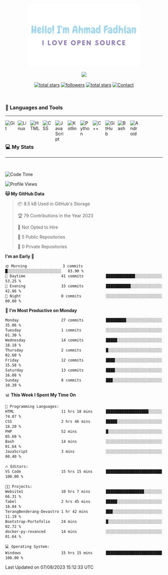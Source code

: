 <p align="center"><a href="https://github.com/dlanx19"><img height=200px alt="Hello, I'm Ahmad Fadhlan. I Love Open Source" src="img/banner.png" /></a></p>

<p align="center">
  <!-- Typing SVG by DenverCoder1 - https://github.com/DenverCoder1/readme-typing-svg -->
  <a href="https://github.com/DenverCoder1/readme-typing-svg">
    <img src="https://readme-typing-svg.demolab.com/?lines=Back-end%20web%20and%20app%20developer;Newbie%20Programmers;Always%20learning%20new%20things&font=Fira%20Code&center=true&width=440&height=45&color=ABC4AA&Center=true&pause=1000&size=22" /></a>
</p>

<p align="center">
  <a href="https://github.com/Choexo-Dev?tab=repositories&sort=stargazers">
    <img alt="total stars" title="Total stars on GitHub" src="https://custom-icon-badges.demolab.com/github/stars/Choexo-Dev?color=55960c&style=for-the-badge&labelColor=488207&logo=star"/></a>
  <a href="https://github.com/Choexo-Dev?tab=followers">
    <img alt="followers" title="Follow me on Github" src="https://custom-icon-badges.demolab.com/github/followers/Choexo-Dev?color=236ad3&labelColor=1155ba&style=for-the-badge&logo=person-add&label=Follow&logoColor=white"/></a>
  <a href="https://www.reddit.com/user/Choexo_Dev">
    <img alt="total stars" title="Total stars on GitHub" src="https://img.shields.io/badge/Reddit-FF4500?style=for-the-badge&logo=reddit&logoColor=white"/></a>
  <a href="https://t.me/choexo_dev">
    <img alt="Contact" title="Contact me on Telegram" src="https://img.shields.io/badge/Telegram-2CA5E0?style=for-the-badge&logo=telegram&logoColor=white"/></a>
</p>
<br>

### 🧰 Languages and Tools

---

<img align="left" alt="Git" width="30px" style="padding-right:10px;" src="https://cdn.jsdelivr.net/gh/devicons/devicon/icons/git/git-original.svg" />
<img align="left" alt="Linux" width="30px" style="padding-right:10px;" src="https://cdn.jsdelivr.net/gh/devicons/devicon/icons/linux/linux-original.svg" />
<img align="left" alt="HTML" width="30px" style="padding-right:10px;" src="https://cdn.jsdelivr.net/gh/devicons/devicon/icons/html5/html5-plain.svg" />
<img align="left" alt="CSS" width="30px" style="padding-right:10px;" src="https://cdn.jsdelivr.net/gh/devicons/devicon/icons/css3/css3-plain.svg" />
<img align="left" alt="JavaScript" width="30px" style="padding-right:10px;" src="https://cdn.jsdelivr.net/gh/devicons/devicon/icons/javascript/javascript-plain.svg" />
<img align="left" alt="Kotlin" width="30px" style="padding-right:10px;" src="https://cdn.jsdelivr.net/gh/devicons/devicon/icons/kotlin/kotlin-original.svg" />
<img align="left" alt="Python" width="30px" style="padding-right:10px;" src="https://cdn.jsdelivr.net/gh/devicons/devicon/icons/python/python-plain.svg" />
<img align="left" alt="C++" width="30px" style="padding-right:10px;" src="https://cdn.jsdelivr.net/gh/devicons/devicon/icons/cplusplus/cplusplus-line.svg" />
<img align="left" alt="GitHub" width="30px" style="padding-right:10px;" src="https://cdn.jsdelivr.net/gh/devicons/devicon/icons/github/github-original.svg" />
<img align="left" alt="Bash" width="30px" style="padding-right:10px;" src="https://cdn.jsdelivr.net/gh/devicons/devicon/icons/bash/bash-original.svg" />
<img align="left" alt="Android" width="30px" style="padding-right:10px;" src="https://cdn.jsdelivr.net/gh/devicons/devicon/icons/android/android-plain.svg" />
<br>
<br>
<br>

### 💻 My Stats

---

<br>

<!--START_SECTION:waka-->
![Code Time](http://img.shields.io/badge/Code%20Time-52%20hrs%2024%20mins-blue)

![Profile Views](http://img.shields.io/badge/Profile%20Views-0-blue)

**🐱 My GitHub Data** 

> 📦 8.5 kB Used in GitHub's Storage 
 > 
> 🏆 79 Contributions in the Year 2023
 > 
> 🚫 Not Opted to Hire
 > 
> 📜 5 Public Repositories 
 > 
> 🔑 0 Private Repositories 
 > 
**I'm an Early 🐤** 

```text
🌞 Morning                3 commits           █░░░░░░░░░░░░░░░░░░░░░░░░   03.90 % 
🌆 Daytime                41 commits          █████████████░░░░░░░░░░░░   53.25 % 
🌃 Evening                33 commits          ███████████░░░░░░░░░░░░░░   42.86 % 
🌙 Night                  0 commits           ░░░░░░░░░░░░░░░░░░░░░░░░░   00.00 % 
```
📅 **I'm Most Productive on Monday** 

```text
Monday                   27 commits          █████████░░░░░░░░░░░░░░░░   35.06 % 
Tuesday                  1 commits           ░░░░░░░░░░░░░░░░░░░░░░░░░   01.30 % 
Wednesday                14 commits          █████░░░░░░░░░░░░░░░░░░░░   18.18 % 
Thursday                 2 commits           █░░░░░░░░░░░░░░░░░░░░░░░░   02.60 % 
Friday                   12 commits          ████░░░░░░░░░░░░░░░░░░░░░   15.58 % 
Saturday                 13 commits          ████░░░░░░░░░░░░░░░░░░░░░   16.88 % 
Sunday                   8 commits           ███░░░░░░░░░░░░░░░░░░░░░░   10.39 % 
```


📊 **This Week I Spent My Time On** 

```text
💬 Programming Languages: 
HTML                     11 hrs 18 mins      ███████████████████░░░░░░   74.07 % 
CSS                      2 hrs 46 mins       █████░░░░░░░░░░░░░░░░░░░░   18.20 % 
PHP                      52 mins             █░░░░░░░░░░░░░░░░░░░░░░░░   05.68 % 
Bash                     14 mins             ░░░░░░░░░░░░░░░░░░░░░░░░░   01.64 % 
JavaScript               3 mins              ░░░░░░░░░░░░░░░░░░░░░░░░░   00.40 % 

🔥 Editors: 
VS Code                  15 hrs 15 mins      █████████████████████████   100.00 % 

🐱‍💻 Projects: 
Website1                 10 hrs 7 mins       █████████████████░░░░░░░░   66.31 % 
Tabel                    2 hrs 45 mins       █████░░░░░░░░░░░░░░░░░░░░   18.04 % 
TerangBenderang-Devastro 1 hr 42 mins        ███░░░░░░░░░░░░░░░░░░░░░░   11.19 % 
Bootstrap-Portofolio     24 mins             █░░░░░░░░░░░░░░░░░░░░░░░░   02.72 % 
docker-py-revanced       14 mins             ░░░░░░░░░░░░░░░░░░░░░░░░░   01.64 % 

💻 Operating System: 
Windows                  15 hrs 15 mins      █████████████████████████   100.00 % 
```


 Last Updated on 07/08/2023 15:12:33 UTC
<!--END_SECTION:waka-->
